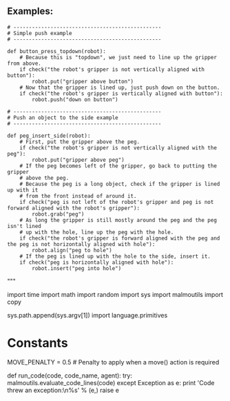 


## Examples:

```
# ------------------------------------------------
# Simple push example
# ------------------------------------------------

def button_press_topdown(robot):
    # Because this is "topdown", we just need to line up the gripper from above.
    if check("the robot's gripper is not vertically aligned with button"):
        robot.put("gripper above button")
    # Now that the gripper is lined up, just push down on the button.
    if check("the robot's gripper is vertically aligned with button"):
        robot.push("down on button")

# ------------------------------------------------
# Push an object to the side example
# ------------------------------------------------

def peg_insert_side(robot):
    # First, put the gripper above the peg.
    if check("the robot's gripper is not vertically aligned with the peg"):
        robot.put("gripper above peg")
    # If the peg becomes left of the gripper, go back to putting the gripper
    # above the peg.
    # Because the peg is a long object, check if the gripper is lined up with it
    # from the front instead of around it.
    if check("peg is not left of the robot's gripper and peg is not forward aligned with the robot's gripper"):
        robot.grab("peg")
    # As long the gripper is still mostly around the peg and the peg isn't lined
    # up with the hole, line up the peg with the hole.
    if check("the robot's gripper is forward aligned with the peg and the peg is not horizontally aligned with hole"):
        robot.align("peg to hole")
    # If the peg is lined up with the hole to the side, insert it.
    if check("peg is horizontally aligned with hole"):
        robot.insert("peg into hole")
```
"""

import time
import math
import random
import sys
import malmoutils
import copy

sys.path.append(sys.argv[1])
import language.primitives

# Constants
MOVE_PENALTY = 0.5 # Penalty to apply when a move() action is required

def run_code(code, code_name, agent):
    try:
        malmoutils.evaluate_code_lines(code)
    except Exception as e:
        print 'Code threw an exception:\n%s' % (e,)
        raise e
